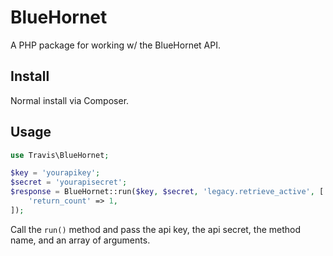 # BlueHornet

A PHP package for working w/ the BlueHornet API.

## Install

Normal install via Composer.

## Usage

```php
use Travis\BlueHornet;

$key = 'yourapikey';
$secret = 'yourapisecret';
$response = BlueHornet::run($key, $secret, 'legacy.retrieve_active', [
	'return_count' => 1,
]);
```

Call the ``run()`` method and pass the api key, the api secret, the method name, and an array of arguments.